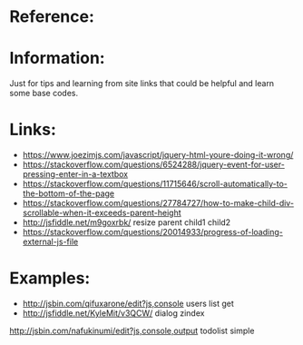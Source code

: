 # Reference:

# Information:
 Just for tips and learning from site links that could be helpful and learn some base codes.

# Links:
 * https://www.joezimjs.com/javascript/jquery-html-youre-doing-it-wrong/
 * https://stackoverflow.com/questions/6524288/jquery-event-for-user-pressing-enter-in-a-textbox
 * https://stackoverflow.com/questions/11715646/scroll-automatically-to-the-bottom-of-the-page
 * https://stackoverflow.com/questions/27784727/how-to-make-child-div-scrollable-when-it-exceeds-parent-height
 * http://jsfiddle.net/m9goxrbk/ resize parent child1 child2
 * https://stackoverflow.com/questions/20014933/progress-of-loading-external-js-file



 


# Examples:
 * http://jsbin.com/qifuxarone/edit?js,console users list get
 * http://jsfiddle.net/KyleMit/v3QCW/ dialog zindex



 http://jsbin.com/nafukinumi/edit?js,console,output todolist simple


 